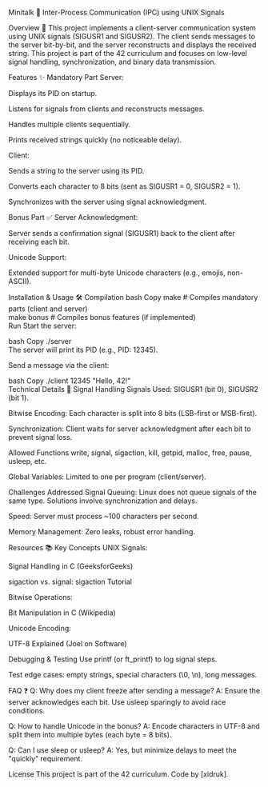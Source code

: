 Minitalk 📡
Inter-Process Communication (IPC) using UNIX Signals

Overview 🚀
This project implements a client-server communication system using UNIX signals (SIGUSR1 and SIGUSR2). The client sends messages to the server bit-by-bit, and the server reconstructs and displays the received string. This project is part of the 42 curriculum and focuses on low-level signal handling, synchronization, and binary data transmission.

Features ✨
Mandatory Part
Server:

Displays its PID on startup.

Listens for signals from clients and reconstructs messages.

Handles multiple clients sequentially.

Prints received strings quickly (no noticeable delay).

Client:

Sends a string to the server using its PID.

Converts each character to 8 bits (sent as SIGUSR1 = 0, SIGUSR2 = 1).

Synchronizes with the server using signal acknowledgment.

Bonus Part ✅
Server Acknowledgment:

Server sends a confirmation signal (SIGUSR1) back to the client after receiving each bit.

Unicode Support:

Extended support for multi-byte Unicode characters (e.g., emojis, non-ASCII).

Installation & Usage 🛠️
Compilation
bash
Copy
make        # Compiles mandatory parts (client and server)  
make bonus  # Compiles bonus features (if implemented)  
Run
Start the server:

bash
Copy
./server  
The server will print its PID (e.g., PID: 12345).

Send a message via the client:

bash
Copy
./client 12345 "Hello, 42!"  
Technical Details 🔧
Signal Handling
Signals Used: SIGUSR1 (bit 0), SIGUSR2 (bit 1).

Bitwise Encoding: Each character is split into 8 bits (LSB-first or MSB-first).

Synchronization: Client waits for server acknowledgment after each bit to prevent signal loss.

Allowed Functions
write, signal, sigaction, kill, getpid, malloc, free, pause, usleep, etc.

Global Variables: Limited to one per program (client/server).

Challenges Addressed
Signal Queuing: Linux does not queue signals of the same type. Solutions involve synchronization and delays.

Speed: Server must process ~100 characters per second.

Memory Management: Zero leaks, robust error handling.

Resources 📚
Key Concepts
UNIX Signals:

Signal Handling in C (GeeksforGeeks)

sigaction vs. signal: sigaction Tutorial

Bitwise Operations:

Bit Manipulation in C (Wikipedia)

Unicode Encoding:

UTF-8 Explained (Joel on Software)

Debugging & Testing
Use printf (or ft_printf) to log signal steps.

Test edge cases: empty strings, special characters (\0, \n), long messages.

FAQ ❓
Q: Why does my client freeze after sending a message?
A: Ensure the server acknowledges each bit. Use usleep sparingly to avoid race conditions.

Q: How to handle Unicode in the bonus?
A: Encode characters in UTF-8 and split them into multiple bytes (each byte = 8 bits).

Q: Can I use sleep or usleep?
A: Yes, but minimize delays to meet the "quickly" requirement.

License
This project is part of the 42 curriculum. Code by [xidruk].
